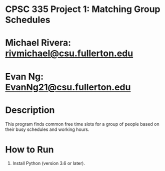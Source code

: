 # CPSC 335 Project 1: Matching Group Schedules

# Michael Rivera: rivmichael@csu.fullerton.edu
# Evan Ng: EvanNg21@csu.fullerton.edu

# Description
This program finds common free time slots for a group of people based on their busy schedules and working hours.

# How to Run
1. Install Python (version 3.6 or later).
